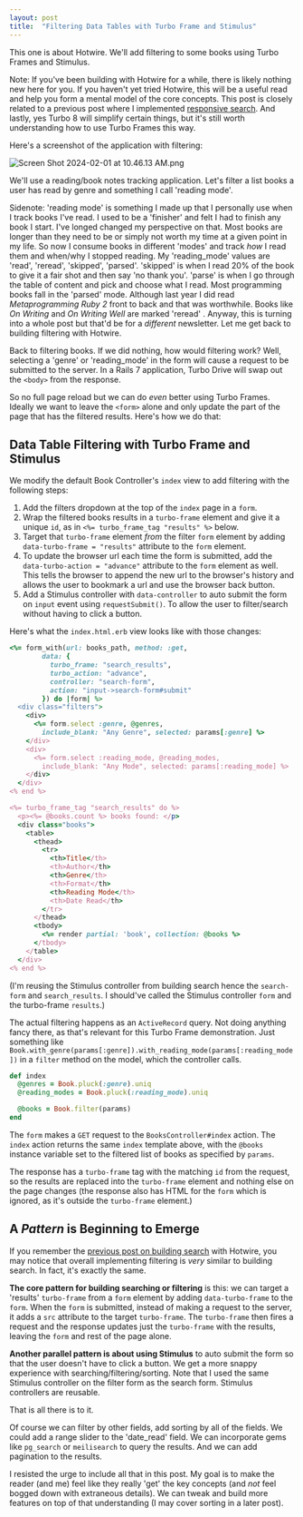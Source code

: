 ```yaml
---
layout: post
title:  "Filtering Data Tables with Turbo Frame and Stimulus"
---
```


This one is about Hotwire. We'll add filtering to some books using Turbo Frames and Stimulus. 

Note: If you've been building with Hotwire for a while, there is likely nothing new here for you. If you haven't yet tried Hotwire, this will be a useful read and help you form a mental model of the core concepts. This post is closely related to a previous post where I implemented [responsive search](https://blog.theleafnode.com/build-search-with-hotwire/). And lastly, yes Turbo 8 will simplify certain things, but it's still worth understanding how to use Turbo Frames this way.

Here's a screenshot of the application with filtering:

![Screen Shot 2024-02-01 at 10.46.13 AM.png](https://assets.buttondown.email/images/90942b85-f325-4d8d-aaa0-6538da7cf268.png?w=960&fit=max) 

We'll use a reading/book notes tracking application. Let's filter a list books a user has read by genre and something I call 'reading mode'.

Sidenote: 'reading mode' is something I made up that I personally use when I track books I've read. I used to be a 'finisher' and felt I had to finish any book I start. I've longed changed my perspective on that. Most books are longer than they need to be or simply not worth my time at a given point in my life. So now I consume books in different 'modes' and track *how* I read them and when/why I stopped reading. My 'reading_mode' values are 'read', 'reread', 'skipped', 'parsed'. 'skipped' is when I read 20% of the book to give it a fair shot and then say 'no thank you'. 'parse' is when I go through the table of content and pick and choose what I read. Most programming books fall in the 'parsed' mode. Although last year I did read *Metaprogramming Ruby 2* front to back and that was worthwhile. Books like *On Writing* and *On Writing Well* are marked 'reread' . Anyway, this is turning into a whole post but that'd be for a *different* newsletter. Let me get back to building filtering with Hotwire.

Back to filtering books. If we did nothing, how would filtering work? Well, selecting a 'genre' or 'reading_mode' in the form will cause a request to be submitted to the server. In a Rails 7 application, Turbo Drive will swap out the `<body>` from the response. 

So no full page reload but we can do *even* better using Turbo Frames. Ideally we want to leave the `<form>` alone and only update the part of the page that has the filtered results. Here's how we do that:

## Data Table Filtering with Turbo Frame and Stimulus

We modify the default Book Controller's `index` view to add filtering with the following steps:

1. Add the filters dropdown at the top of the `index` page in a `form`. 
2. Wrap the filtered books results in a `turbo-frame` element and give it a unique `id`, as in `<%= turbo_frame_tag "results" %>` below.
3. Target that `turbo-frame` element *from* the filter `form` element by adding `data-turbo-frame = "results"` attribute to the `form` element.
4. To update the browser url each time the form is submitted, add the `data-turbo-action = "advance"` attribute to the `form` element as well. This tells the browser to append the new url to the browser's history and allows the user to bookmark a url and use the browser back button.
5. Add a Stimulus controller with `data-controller` to auto submit the form on `input` event using `requestSubmit()`. To allow the user to filter/search without having to click a button. 

Here's what the `index.html.erb` view looks like with those changes:

```ruby
<%= form_with(url: books_path, method: :get,
        data: {
          turbo_frame: "search_results",
          turbo_action: "advance",
          controller: "search-form",
          action: "input->search-form#submit"
        }) do |form| %>
  <div class="filters">
    <div>
      <%= form.select :genre, @genres,
        include_blank: "Any Genre", selected: params[:genre] %>
    </div>
    <div>
      <%= form.select :reading_mode, @reading_modes,
        include_blank: "Any Mode", selected: params[:reading_mode] %>
    </div>
  </div>
<% end %>

<%= turbo_frame_tag "search_results" do %>
  <p><%= @books.count %> books found: </p>
  <div class="books">
    <table>
      <thead>
        <tr>
          <th>Title</th>
          <th>Author</th>
          <th>Genre</th>
          <th>Format</th>
          <th>Reading Mode</th>
          <th>Date Read</th>
        </tr>
      </thead>
      <tbody>
        <%= render partial: 'book', collection: @books %>
      </tbody>
    </table>
  </div>
<% end %>
```

(I'm reusing the Stimulus controller from building search hence the `search-form` and `search_results`. I should've called the Stimulus controller `form` and the turbo-frame `results`.)

The actual filtering happens as an `ActiveRecord` query. Not doing anything fancy there, as that's relevant for this Turbo Frame demonstration. Just something like `Book.with_genre(params[:genre]).with_reading_mode(params[:reading_mode])` in a `filter` method on the model, which the controller calls.

```ruby
def index
  @genres = Book.pluck(:genre).uniq
  @reading_modes = Book.pluck(:reading_mode).uniq

  @books = Book.filter(params)  
end
```

The `form` makes a `GET` request to the `BooksController#index` action. The `index` action returns the same `index` template above, with the `@books` instance variable set to the filtered list of books as specified by `params`. 

The response has a `turbo-frame` tag with the matching `id` from the request, so the results are replaced into the `turbo-frame` element and nothing else on the page changes (the response also has HTML for the `form` which is ignored, as it's outside the `turbo-frame` element.)

## A *Pattern* is Beginning to Emerge

If you remember the [previous post on building search](https://blog.theleafnode.com/build-search-with-hotwire/) with Hotwire, you may notice that overall implementing filtering is *very* similar to building search. In fact, it's exactly the same.

**The core pattern for building searching or filtering** is this: we can target a 'results' `turbo-frame` from a `form` element by adding `data-turbo-frame` to the `form`. When the `form` is submitted, instead of making a request to the server, it adds a `src` attribute to the target `turbo-frame`. The `turbo-frame` then fires a request and the response updates just the `turbo-frame` with the results, leaving the `form` and rest of the page alone.

**Another parallel pattern is about using Stimulus** to auto submit the form so that the user doesn't have to click a button. We get a more snappy experience with searching/filtering/sorting. Note that I used the same Stimulus controller on the filter form as the search form. Stimulus controllers are reusable.

That is all there is to it.

Of course we can filter by other fields, add sorting by all of the fields. We could add a range slider to the 'date_read' field. We can incorporate gems like `pg_search` or `meilisearch` to query the results. And we can add pagination to the results. 

I resisted the urge to include all that in this post. My goal is to make the reader (and me) feel like they really 'get' the key concepts (and *not* feel bogged down with extraneous details). We can tweak and build more features on top of that understanding (I may cover sorting in a later post).

